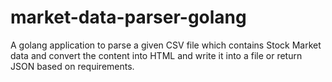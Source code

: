 # market-data-parser-golang
A golang application to parse a given CSV file which contains Stock Market data and convert the content into HTML and write it into a file or return JSON based on requirements.
